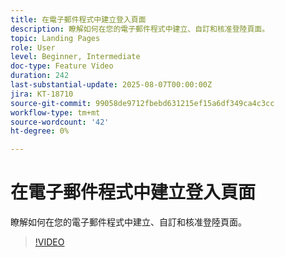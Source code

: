 ```yaml
---
title: 在電子郵件程式中建立登入頁面
description: 瞭解如何在您的電子郵件程式中建立、自訂和核准登陸頁面。
topic: Landing Pages
role: User
level: Beginner, Intermediate
doc-type: Feature Video
duration: 242
last-substantial-update: 2025-08-07T00:00:00Z
jira: KT-18710
source-git-commit: 99058de9712fbebd631215ef15a6df349ca4c3cc
workflow-type: tm+mt
source-wordcount: '42'
ht-degree: 0%

---
```



# 在電子郵件程式中建立登入頁面

瞭解如何在您的電子郵件程式中建立、自訂和核准登陸頁面。

>[!VIDEO](https://video.tv.adobe.com/v/3470631/?learn=on&enablevpops)
